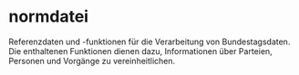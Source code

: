 # normdatei

Referenzdaten und -funktionen für die Verarbeitung von Bundestagsdaten. Die enthaltenen Funktionen dienen dazu, Informationen über Parteien, Personen und Vorgänge zu vereinheitlichen. 
